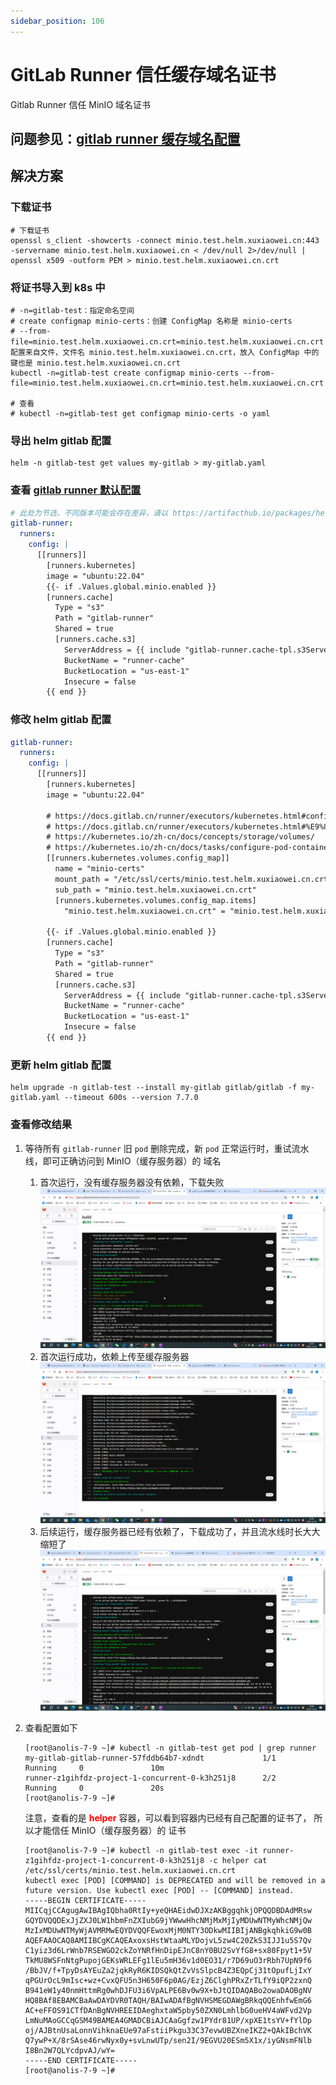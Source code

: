 ```yaml
---
sidebar_position: 106
---
```


# GitLab Runner 信任缓存域名证书

Gitlab Runner 信任 MinIO 域名证书

## 问题参见：[gitlab runner 缓存域名配置](gitlab-runner-cache-host.md)

## 解决方案

### 下载证书

```shell
# 下载证书
openssl s_client -showcerts -connect minio.test.helm.xuxiaowei.cn:443 -servername minio.test.helm.xuxiaowei.cn < /dev/null 2>/dev/null | openssl x509 -outform PEM > minio.test.helm.xuxiaowei.cn.crt
```

### 将证书导入到 k8s 中

```shell
# -n=gitlab-test：指定命名空间
# create configmap minio-certs：创建 ConfigMap 名称是 minio-certs
# --from-file=minio.test.helm.xuxiaowei.cn.crt=minio.test.helm.xuxiaowei.cn.crt：配置来自文件，文件名 minio.test.helm.xuxiaowei.cn.crt，放入 ConfigMap 中的键也是 minio.test.helm.xuxiaowei.cn.crt
kubectl -n=gitlab-test create configmap minio-certs --from-file=minio.test.helm.xuxiaowei.cn.crt=minio.test.helm.xuxiaowei.cn.crt

# 查看
# kubectl -n=gitlab-test get configmap minio-certs -o yaml
```

### 导出 helm gitlab 配置

```shell
helm -n gitlab-test get values my-gitlab > my-gitlab.yaml
```

### 查看 [gitlab runner 默认配置](https://artifacthub.io/packages/helm/gitlab/gitlab?modal=values)

```yaml
# 此处为节选，不同版本可能会存在差异，请以 https://artifacthub.io/packages/helm/gitlab/gitlab?modal=values 中的配置为准
gitlab-runner:
  runners:
    config: |
      [[runners]]
        [runners.kubernetes]
        image = "ubuntu:22.04"
        {{- if .Values.global.minio.enabled }}
        [runners.cache]
          Type = "s3"
          Path = "gitlab-runner"
          Shared = true
          [runners.cache.s3]
            ServerAddress = {{ include "gitlab-runner.cache-tpl.s3ServerAddress" . }}
            BucketName = "runner-cache"
            BucketLocation = "us-east-1"
            Insecure = false
        {{ end }}
```

### 修改 helm gitlab 配置

```yaml
gitlab-runner:
  runners:
    config: |
      [[runners]]
        [runners.kubernetes]
        image = "ubuntu:22.04"

        # https://docs.gitlab.cn/runner/executors/kubernetes.html#configmap-%E5%8D%B7
        # https://docs.gitlab.cn/runner/executors/kubernetes.html#%E9%85%8D%E7%BD%AE%E5%8D%B7%E7%B1%BB%E5%9E%8B
        # https://kubernetes.io/zh-cn/docs/concepts/storage/volumes/
        # https://kubernetes.io/zh-cn/docs/tasks/configure-pod-container/configure-pod-configmap/
        [[runners.kubernetes.volumes.config_map]]
          name = "minio-certs"
          mount_path = "/etc/ssl/certs/minio.test.helm.xuxiaowei.cn.crt"
          sub_path = "minio.test.helm.xuxiaowei.cn.crt"
          [runners.kubernetes.volumes.config_map.items]
            "minio.test.helm.xuxiaowei.cn.crt" = "minio.test.helm.xuxiaowei.cn.crt"

        {{- if .Values.global.minio.enabled }}
        [runners.cache]
          Type = "s3"
          Path = "gitlab-runner"
          Shared = true
          [runners.cache.s3]
            ServerAddress = {{ include "gitlab-runner.cache-tpl.s3ServerAddress" . }}
            BucketName = "runner-cache"
            BucketLocation = "us-east-1"
            Insecure = false
        {{ end }}
```

### 更新 helm gitlab 配置

```shell
helm upgrade -n gitlab-test --install my-gitlab gitlab/gitlab -f my-gitlab.yaml --timeout 600s --version 7.7.0
```

### 查看修改结果

1. 等待所有 `gitlab-runner` 旧 `pod` 删除完成，新 `pod` 正常运行时，重试流水线，即可正确访问到 MinIO（缓存服务器）的 域名
    1. 首次运行，没有缓存服务器没有依赖，下载失败
       ![gitlab-runner-job-7.png](static/gitlab-runner-job-7.png)
    2. 首次运行成功，依赖上传至缓存服务器
       ![gitlab-runner-job-8.png](static/gitlab-runner-job-8.png)
    3. 后续运行，缓存服务器已经有依赖了，下载成功了，并且流水线时长大大缩短了
       ![gitlab-runner-job-9.png](static/gitlab-runner-job-9.png)
2. 查看配置如下

    ```shell
    [root@anolis-7-9 ~]# kubectl -n gitlab-test get pod | grep runner
    my-gitlab-gitlab-runner-57fddb64b7-xdndt             1/1     Running     0               10m
    runner-z1gihfdz-project-1-concurrent-0-k3h251j8      2/2     Running     0               20s
    [root@anolis-7-9 ~]# 
    ```

   注意，查看的是 <strong><font color="red">helper</font></strong> 容器，可以看到容器内已经有自己配置的证书了，
   所以才能信任 MinIO（缓存服务器）的 证书

    ```shell
    [root@anolis-7-9 ~]# kubectl -n gitlab-test exec -it runner-z1gihfdz-project-1-concurrent-0-k3h251j8 -c helper cat /etc/ssl/certs/minio.test.helm.xuxiaowei.cn.crt
    kubectl exec [POD] [COMMAND] is DEPRECATED and will be removed in a future version. Use kubectl exec [POD] -- [COMMAND] instead.
    -----BEGIN CERTIFICATE-----
    MIICqjCCAgugAwIBAgIQbha0RtIy+yeQHAEidwDJXzAKBggqhkjOPQQDBDAdMRsw
    GQYDVQQDExJjZXJ0LW1hbmFnZXIubG9jYWwwHhcNMjMxMjIyMDUwNTMyWhcNMjQw
    MzIxMDUwNTMyWjAVMRMwEQYDVQQFEwoxMjM0NTY3ODkwMIIBIjANBgkqhkiG9w0B
    AQEFAAOCAQ8AMIIBCgKCAQEAxoxsHstWtaaMLYDojvL5zw4C20ZkS3IJJ1u5S7Qv
    C1yiz3d6LrWnb7RSEWGO2ckZoYNRfHnDipEJnC8nY0BU2SvYfG8+sx80Fpyt1+5V
    TkMU8WSFnNtgPupojGEKsWRLEFg1lEu5mH36v1d0EO31/r7D69uO3rRbh7UpN9f6
    /BbJV/f+TpyDsAYEuZa2jqkRyR6KIDSQkQtZvVsSlpcB4Z3EQpCj31tOpufLjIxY
    qPGUrOcL9mIsc+wz+CvxQFU5n3H650F6p0AG/EzjZ6ClghPRxZrTLfY9iQP2zxnQ
    B941eW1y40nmHttmRg0whDJFU3i6VpALPE6Bv0w9X+bJtQIDAQABo2owaDAOBgNV
    HQ8BAf8EBAMCBaAwDAYDVR0TAQH/BAIwADAfBgNVHSMEGDAWgBRkqQQEnhfwEmG6
    AC+eFFOS91CTfDAnBgNVHREEIDAeghxtaW5pby50ZXN0LmhlbG0ueHV4aWFvd2Vp
    LmNuMAoGCCqGSM49BAMEA4GMADCBiAJCAaGgfzw1PYdr81UP/xpXE1tsYV+fYlDp
    oj/AJBtnUsaLonnVihknaEUe97aFstiiPkgu33C37evwUBZXneIKZ2+QAkIBchVK
    Q7ywP+X/8rSAse46rwNyx0y+svLnwUTp/sen2I/9EGVU20ESm5X1x/iyGNsmFNlb
    I8Bn2W7QLYcdpvAJ/wY=
    -----END CERTIFICATE-----
    [root@anolis-7-9 ~]# 
    ```
